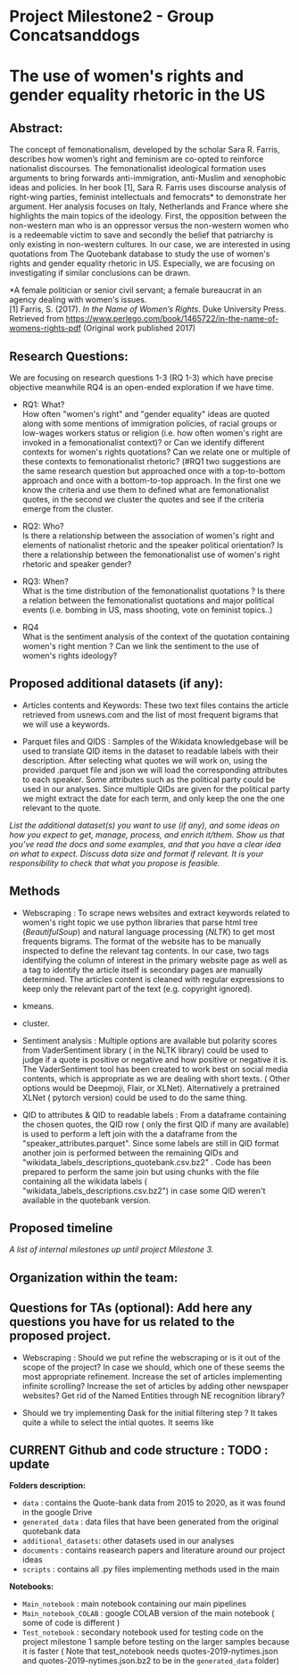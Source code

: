 # Project Milestone2 - Group Concatsanddogs

# The use of women's rights and gender equality rhetoric in the US
 <!---[amina] --->
## Abstract:
<!---[amina] 
 _A 150 word description of the project idea and goals. What’s the motivation behind your project? What story would you like to tell, and why?_ --->
 
The concept of femonationalism, developed by the scholar Sara R. Farris, describes how women’s right and feminism are co-opted to reinforce nationalist discourses. The femonationalist ideological formation uses arguments to bring forwards anti-immigration, anti-Muslim and xenophobic ideas and policies. In her book [1], Sara R. Farris uses discourse analysis of right-wing parties, feminist intellectuals and femocrats* to demonstrate her argument. Her analysis focuses on Italy, Netherlands and France where she highlights the main topics of the ideology. First, the opposition between the non-western man who is an oppressor versus the non-western women who is a redeemable victim to save and secondly the belief that patriarchy is only existing in non-western cultures.
In our case, we are interested in using quotations from The Quotebank database to study the use of women's rights and gender equality rhetoric in US. Especially, we are focusing on investigating if similar conclusions can be drawn.
 
*A female politician or senior civil servant; a female bureaucrat in an agency dealing with women's issues.  
[1] Farris, S. (2017). *In the Name of Women’s Rights*. Duke University Press. Retrieved from https://www.perlego.com/book/1465722/in-the-name-of-womens-rights-pdf (Original work published 2017)

## Research Questions:
 <!---[amina]
_A list of research questions you would like to address during the project._ --->
We are focusing on research questions 1-3 (RQ 1-3) which have precise objective meanwhile RQ4 is an open-ended exploration if we have time.

- RQ1: What?   
How often "women's right" and "gender equality" ideas are quoted along with some mentions of immigration policies, of racial groups or low-wages workers status or religion (i.e. how often women's right are invoked in a femonationalist context)?
or
Can we identify different contexts for women's rights quotations? Can we relate one or multiple of these contexts to femonationalist rhetoric?
(#RQ1 two suggestions are the same research question but approached once with a top-to-bottom approach and once with a bottom-to-top approach. In the first one we know the criteria and use them to defined what are femonationalist quotes, in the second we cluster the quotes and see if the criteria emerge from the cluster.

- RQ2: Who?  
 Is there a relationship between the association of women's right and elements of nationalist rhetoric and the speaker political orientation? 
Is there a relationship between the femonationalist use of women's right rhetoric and speaker gender?

- RQ3: When?   
What is the time distribution of the femonationalist quotations ? Is there a relation between the femonationalist quotations and major political events (i.e. bombing in US, mass shooting, vote on feminist topics..)

- RQ4   
What is the sentiment analysis of the context of the quotation containing women's right mention ?
Can we link the sentiment to the use of women's rights ideology?



## Proposed additional datasets (if any): 
 <!---[amina] ---> 
 - Articles contents and Keywords: These two text files contains the article retrieved from usnews.com and the list of most frequent bigrams that we will use a keywords.
 
 <!---[younes] ---> 
 - Parquet files and QIDS : Samples of the Wikidata knowledgebase will be used to translate QID items in the dataset to readable labels with their description. After selecting what quotes we will work on, using the provided .parquet file and json we will load the corresponding attributes to each speaker. Some attributes such as the political party could be used in our analyses. Since multiple QIDs are given for the political party we might extract the date for each term, and only keep the one the one relevant to the quote. 
 
_List the additional dataset(s) you want to use (if any), and some ideas on how you expect to get, manage, process, and enrich it/them. Show us that you’ve read the docs and some examples, and that you have a clear idea on what to expect. Discuss data size and format if relevant. It is your responsibility to check that what you propose is feasible._

## Methods
 <!---[amina] --->
 - Webscraping : To scrape news websites and extract keywords related to women's right topic we use python libraries that parse html tree (*BeautifulSoup*) and natural language processing (*NLTK*) to get most frequents bigrams. The format of the website has to be manually inspected to define the relevant tag contents. In our case, two tags identifying the column of interest in the primary website page as well as a tag to identify the article itself is secondary pages are manually determined. The articles content is cleaned with regular expressions to keep only the relevant part of the text (e.g. copyright ignored).  
 
 <!---[valerian] --->
 -  kmeans.    
 
 
 <!---[valerian] ---> 
 -  cluster.   
 
 <!---[younes] --->  
 - Sentiment analysis :  Multiple options are available but polarity scores from VaderSentiment library ( in the NLTK library) could be used to judge if a quote is positive or negative and how positive or negative it is. The VaderSentiment tool has been created to work best on social media contents, which is appropriate as we are dealing with short texts. ( Other options would be Deepmoji, Flair, or XLNet). Alternatively a pretrained XLNet ( pytorch version) could be used to do the same thing.  
 
 
 <!---[younes] --->   
 - QID to attributes & QID to readable labels :   From a dataframe containing the chosen quotes, the QID row ( only the first QID if many are available) is used to perform a left join with the a dataframe from the "speaker_attributes.parquet". Since some labels are still in QID format another join is performed between the remaining QIDs and "wikidata_labels_descriptions_quotebank.csv.bz2" . Code has been prepared to perform the same join but using chunks with the file containing all the wikidata labels ( "wikidata_labels_descriptions.csv.bz2") in case some QID weren't available in the quotebank version.  
 <!---   
* **Step 2** - 
Sbert, topic modeling [link 1](https://www.sbert.net/examples/applications/clustering/README.html#topic-modeling)
Short text topic modeling : [link 2](https://towardsdatascience.com/short-text-topic-modeling-70e50a57c883) ( not sure this will work because data maybe needs to be " smooth"

  - URLS : using NY times or similar websites to find text categories
  - N-grams : check frequency of N-grams / N-skip grams will need a dozen or more N-grams
  - NLTK / spacey : NLTK easier to use
  - Pattern matching : library re - regular expressions
  - LDA (only for long texts, not likely to work)
---> 
 
## Proposed timeline
_A list of internal milestones up until project Milestone 3._


## Organization within the team: 


## Questions for TAs (optional): Add here any questions you have for us related to the proposed project.
 <!---[amina] --->
- Webscraping : Should we put refine the webscraping or is it out of the scope of the project? In case we should, which one of these seems the most appropriate refinement. Increase the set of articles implementing infinite scrolling? Increase the set of articles by adding other newspaper websites? Get rid of the Named Entities through NE recognition library?
<!---[younes] --->
- Should we try implementing Dask for the initial filtering step ? It takes quite a while to select the intial quotes. It seems like 
## CURRENT Github and code structure : TODO : update

**Folders description:**
*  `data` : contains the Quote-bank data from 2015 to 2020, as it was found in the google Drive
*  `generated_data` : data files that have been generated from the original quotebank data
*  `additional_datasets`: other datasets used in our analyses
*  `documents` : contains reasearch papers and literature around our project ideas
*  `scripts` : contains all .py files implementing methods used in the main 


**Notebooks:**
* `Main_notebook` : main notebook containing our main pipelines
* `Main_notebook_COLAB` : google COLAB version of the main notebook ( some of code is different )
* `Test_notebook` : secondary notebook used for testing code on the project milestone 1 sample before testing on the larger samples because it is faster ( Note that test_notebook needs quotes-2019-nytimes.json and quotes-2019-nytimes.json.bz2 to be in the `generated_data` folder)

